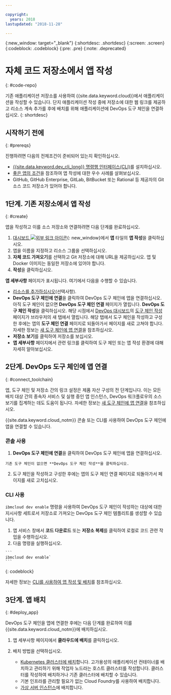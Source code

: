 ```yaml
---

copyright:
  years: 2018
lastupdated: "2018-11-28"

---
```


{:new_window: target="_blank"}
{:shortdesc: .shortdesc}
{:screen: .screen}
{:codeblock: .codeblock}
{:pre: .pre}
{:note: .deprecated}

# 자체 코드 저장소에서 앱 작성
{: #code-repo}

기존 애플리케이션 저장소를 사용하여 {{site.data.keyword.cloud}}에서 애플리케이션을 작성할 수 있습니다. 단지 애플리케이션 작성 중에 저장소에 대한 웹 링크를 제공하고 리소스 계속 추가를 후에 배치를 위해 애플리케이션에 DevOps 도구 체인을 연결하십시오.
{: shortdesc}

## 시작하기 전에
{: #prereqs}

진행하려면 다음의 전제조건이 준비되어 있는지 확인하십시오. 

 * [{{site.data.keyword.dev_cli_long}} 명령행 인터페이스(CLI)](/docs/cli/index.html)를 설치하십시오. 
 * [좋은 앱의 조건](/docs/apps/best-practice.html)을 참조하여 앱 작성에 대한 우수 사례를 살펴보십시오. 
 * GitHub, GitHub Enterprise, GitLab, BitBucket 또는 Rational 등 제공자의 Git 소스 코드 저장소가 있어야 합니다. 

## 1단계. 기존 저장소에서 앱 작성
{: #create}

앱을 작성하고 이를 소스 저장소와 연결하려면 다음 단계를 완료하십시오.

1. [대시보드 ![외부 링크 아이콘](../../icons/launch-glyph.svg "외부 링크 아이콘")](https://{DomainName}){: new_window}에서 **앱** 타일의 **앱 작성**을 클릭하십시오. 
2. 앱을 이름을 지정하고 리소스 그룹을 선택하십시오. 
3. **자체 코드 가져오기**를 선택하고 Git 저장소에 대해 URL을 제공하십시오. 앱 및 Docker 이미지는 동일한 저장소에 있어야 합니다. 
4. **작성**을 클릭하십시오.

**앱 세부사항** 페이지가 표시됩니다. 여기에서 다음을 수행할 수 있습니다. 
* [리소스를 추가하십시오](/docs/apps/reqnsi.html)(선택사항). 
* **DevOps 도구 체인에 연결**을 클릭하여 DevOps 도구 체인에 앱을 연결하십시오. 아직 도구 체인이 없으면 **DevOps 도구 체인 연결** 페이지가 열립니다. **DevOps 도구 체인 작성**을 클릭하십시오. 해당 시점에서 [DevOps 대시보드](https://{DomainName}/devops/)의 [도구 체인 작성](https://{DomainName}/devops/create) 페이지가 브라우저의 새 탭에서 열립니다. 해당 탭에서 도구 체인을 작성하고 구성한 후에는 앱의 **도구 체인 연결** 페이지로 되돌아가서 페이지를 새로 고쳐야 합니다. 자세한 정보는 [새 도구 체인에 앱 연결](#create_toolchain)을 참조하십시오. 
* **저장소 보기**를 클릭하여 저장소를 보십시오. 
* **앱 세부사항** 페이지에서 관련 링크를 클릭하여 도구 체인 또는 앱 작성 환경에 대해 자세히 알아보십시오. 

## 2단계. DevOps 도구 체인에 앱 연결
{: #connect_toolchain}

앱, 도구 체인 및 저장소 간의 링크 설정은 제품 자산 구성의 전 단계입니다. 이는 모든 배치 대상 간의 종속자 서비스 및 실행 중인 앱 인스턴스, DevOps 워크플로우의 소스 보기를 집계하는 데도 도움이 됩니다. 자세한 정보는 [새 도구 체인에 앱 연결](/docs/services/ContinuousDelivery/toolchains_working.html)을 참조하십시오. 

{{site.data.keyword.cloud_notm}} 콘솔 또는 CLI를 사용하여 DevOps 도구 체인에 앱을 연결할 수 있습니다.  

### 콘솔 사용

  1. **DevOps 도구 체인에 연결**을 클릭하여 DevOps 도구 체인에 앱을 연결하십시오.  
  
    기존 도구 체인이 없으면 **DevOps 도구 체인 작성**을 클릭하십시오.  
    
  2. 도구 체인을 작성하고 구성한 후에는 앱의 도구 체인 연결 페이지로 되돌아가서 페이지를 새로 고치십시오.  

### CLI 사용

`ibmcloud dev enable` 명령을 사용하여 DevOps 도구 체인이 작성하는 대상에 대한 지시사항 세트로서 저장소로 가져오는 DevOps 도구 체인 템플리트를 생성할 수 있습니다.  

  1. 앱 서비스 창에서 **코드 다운로드** 또는 **저장소 복제**를 클릭하여 로컬로 코드 관련 작업을 수행하십시오. 
  2. 다음 명령을 실행하십시오.
    
    ```
    ibmcloud dev enable`
    ```
   {: codeblock}

자세한 정보는 [CLI를 사용하여 앱 작성 및 배치](/docs/apps/create-deploy-cli.html#developing)를 참조하십시오.

## 3단계. 앱 배치
{: #deploy_app}

DevOps 도구 체인을 앱에 연결한 후에는 다음 단계를 완료하여 이를 {{site.data.keyword.cloud_notm}}에 배치하십시오.  

1. 앱 세부사항 페이지에서 **클라우드에 배치**를 클릭하십시오.
2. 배치 방법을 선택하십시오. 

    * [Kubernetes 클러스터에 배치](/docs/apps/tutorials/tutorial_byoc_kube.html)합니다. 고가용성의 애플리케이션 컨테이너를 배치하고 관리하기 위해 작업자 노드라는 호스트 클러스터를 작성합니다. 클러스터를 작성하여 배치하거나 기존 클러스터에 배치할 수 있습니다.
    * 기본 인프라를 관리할 필요가 없는 Cloud Foundry를 사용하여 배치합니다.
    * [가상 서버 인스턴스](/docs/apps/vsi-deploy.html)에 배치합니다. 


